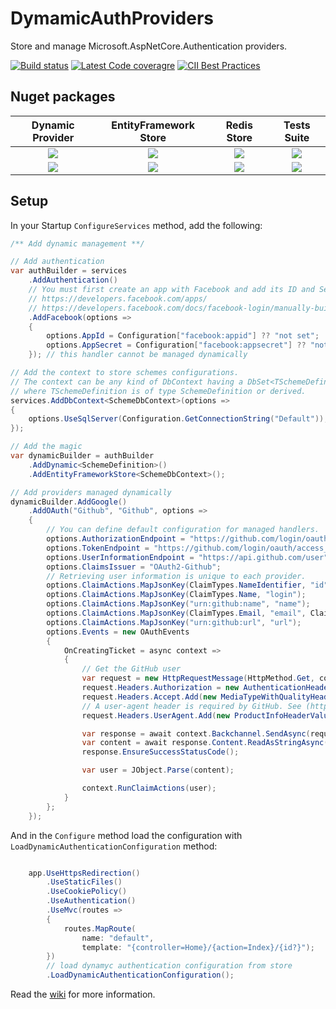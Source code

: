# DymamicAuthProviders

Store and manage Microsoft.AspNetCore.Authentication providers.

[![Build status](https://ci.appveyor.com/api/projects/status/c92qtam52ughrtv1?svg=true)](https://ci.appveyor.com/project/aguacongas/dymamicauthproviders)
[![Latest Code coveragre](https://aguacongas.github.io/DymamicAuthProviders/latest/badge_linecoverage.svg)](https://aguacongas.github.io/DymamicAuthProviders/latest)
[![CII Best Practices](https://bestpractices.coreinfrastructure.org/projects/3160/badge)](https://bestpractices.coreinfrastructure.org/projects/3160)

Nuget packages
--------------
|Dynamic Provider|EntityFramework Store|Redis Store|Tests Suite|
|:------:|:------:|:------:|:------:|
|[![][Aguacongas.AspNetCore.Authentication-badge]][Aguacongas.AspNetCore.Authentication-nuget]|[![][Aguacongas.AspNetCore.Authentication.EntityFramework-badge]][Aguacongas.AspNetCore.Authentication.EntityFramework-nuget]|[![][Aguacongas.AspNetCore.Authentication.Redis-badge]][Aguacongas.AspNetCore.Authentication.Redis-nuget]|[![][Aguacongas.AspNetCore.Authentication.TestBase-badge]][Aguacongas.AspNetCore.Authentication.TestBase-nuget]|
|[![][Aguacongas.AspNetCore.Authentication-downloadbadge]][Aguacongas.AspNetCore.Authentication-nuget]|[![][Aguacongas.AspNetCore.Authentication.EntityFramework-downloadbadge]][Aguacongas.AspNetCore.Authentication.EntityFramework-nuget]|[![][Aguacongas.AspNetCore.Authentication.Redis-downloadbadge]][Aguacongas.AspNetCore.Authentication.Redis-nuget]|[![][Aguacongas.AspNetCore.Authentication.TestBase-downloadbadge]][Aguacongas.AspNetCore.Authentication.TestBase-nuget]|  

[Aguacongas.AspNetCore.Authentication-badge]: https://img.shields.io/nuget/v/Aguacongas.AspNetCore.Authentication.svg
[Aguacongas.AspNetCore.Authentication-downloadbadge]: https://img.shields.io/nuget/dt/Aguacongas.AspNetCore.Authentication.svg
[Aguacongas.AspNetCore.Authentication-nuget]: https://www.nuget.org/packages/Aguacongas.AspNetCore.Authentication/

[Aguacongas.AspNetCore.Authentication.EntityFramework-badge]: https://img.shields.io/nuget/v/Aguacongas.AspNetCore.Authentication.EntityFramework.svg
[Aguacongas.AspNetCore.Authentication.EntityFramework-downloadbadge]: https://img.shields.io/nuget/dt/Aguacongas.AspNetCore.Authentication.EntityFramework.svg
[Aguacongas.AspNetCore.Authentication.EntityFramework-nuget]: https://www.nuget.org/packages/Aguacongas.AspNetCore.Authentication.EntityFramework/

[Aguacongas.AspNetCore.Authentication.Redis-badge]: https://img.shields.io/nuget/v/Aguacongas.AspNetCore.Authentication.Redis.svg
[Aguacongas.AspNetCore.Authentication.Redis-downloadbadge]: https://img.shields.io/nuget/dt/Aguacongas.AspNetCore.Authentication.Redis.svg
[Aguacongas.AspNetCore.Authentication.Redis-nuget]: https://www.nuget.org/packages/Aguacongas.AspNetCore.Authentication.Redis/

[Aguacongas.AspNetCore.Authentication.TestBase-badge]: https://img.shields.io/nuget/v/Aguacongas.AspNetCore.Authentication.TestBase.svg
[Aguacongas.AspNetCore.Authentication.TestBase-downloadbadge]: https://img.shields.io/nuget/dt/Aguacongas.AspNetCore.Authentication.TestBase.svg
[Aguacongas.AspNetCore.Authentication.TestBase-nuget]: https://www.nuget.org/packages/Aguacongas.AspNetCore.Authentication.TestBase/

## Setup

In your Startup `ConfigureServices` method, add the following:

``` csharp
/** Add dynamic management **/

// Add authentication
var authBuilder = services
    .AddAuthentication()
    // You must first create an app with Facebook and add its ID and Secret to your user-secrets.
    // https://developers.facebook.com/apps/
    // https://developers.facebook.com/docs/facebook-login/manually-build-a-login-flow#login
    .AddFacebook(options =>
    {
        options.AppId = Configuration["facebook:appid"] ?? "not set";
        options.AppSecret = Configuration["facebook:appsecret"] ?? "not set";
    }); // this handler cannot be managed dynamically

// Add the context to store schemes configurations.
// The context can be any kind of DbContext having a DbSet<TSchemeDefinition>
// where TSchemeDefinition is of type SchemeDefinition or derived.
services.AddDbContext<SchemeDbContext>(options =>
{
    options.UseSqlServer(Configuration.GetConnectionString("Default"));
}); 

// Add the magic
var dynamicBuilder = authBuilder
    .AddDynamic<SchemeDefinition>()
    .AddEntityFrameworkStore<SchemeDbContext>();

// Add providers managed dynamically
dynamicBuilder.AddGoogle()
    .AddOAuth("Github", "Github", options =>
    {
        // You can define default configuration for managed handlers.
        options.AuthorizationEndpoint = "https://github.com/login/oauth/authorize";
        options.TokenEndpoint = "https://github.com/login/oauth/access_token";
        options.UserInformationEndpoint = "https://api.github.com/user";
        options.ClaimsIssuer = "OAuth2-Github";
        // Retrieving user information is unique to each provider.
        options.ClaimActions.MapJsonKey(ClaimTypes.NameIdentifier, "id");
        options.ClaimActions.MapJsonKey(ClaimTypes.Name, "login");
        options.ClaimActions.MapJsonKey("urn:github:name", "name");
        options.ClaimActions.MapJsonKey(ClaimTypes.Email, "email", ClaimValueTypes.Email);
        options.ClaimActions.MapJsonKey("urn:github:url", "url");
        options.Events = new OAuthEvents
        {
            OnCreatingTicket = async context =>
            {
                // Get the GitHub user
                var request = new HttpRequestMessage(HttpMethod.Get, context.Options.UserInformationEndpoint);
                request.Headers.Authorization = new AuthenticationHeaderValue("Bearer", context.AccessToken);
                request.Headers.Accept.Add(new MediaTypeWithQualityHeaderValue("application/json"));
                // A user-agent header is required by GitHub. See (https://developer.github.com/v3/#user-agent-required)
                request.Headers.UserAgent.Add(new ProductInfoHeaderValue("DynamicAuthProviders-sample", "1.0.0"));

                var response = await context.Backchannel.SendAsync(request, context.HttpContext.RequestAborted);
                var content = await response.Content.ReadAsStringAsync();
                response.EnsureSuccessStatusCode();

                var user = JObject.Parse(content);

                context.RunClaimActions(user);
            }
        };
    }); 

```

And in the `Configure` method load the configuration with `LoadDynamicAuthenticationConfiguration` method:

``` csharp

    app.UseHttpsRedirection()
        .UseStaticFiles()
        .UseCookiePolicy()
        .UseAuthentication()
        .UseMvc(routes =>
        {
            routes.MapRoute(
                name: "default",
                template: "{controller=Home}/{action=Index}/{id?}");
        })
        // load dynamyc authentication configuration from store
        .LoadDynamicAuthenticationConfiguration();

```

Read the [wiki](../../wiki) for more information.

